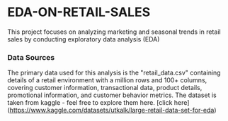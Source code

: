# EDA-ON-RETAIL-SALES
  This project focuses on analyzing marketing and seasonal trends in retail sales by conducting  exploratory data analysis (EDA)

  ### Data Sources
The primary data used for this analysis is the "retail_data.csv"  containing details of a retail environment with a million rows and 100+ columns, covering customer information, transactional data, product details, promotional information, and customer behavior metrics. The dataset is taken from kaggle - feel free to explore them here. [click here] (https://www.kaggle.com/datasets/utkalk/large-retail-data-set-for-eda) 
